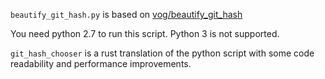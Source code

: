 `beautify_git_hash.py` is based on [vog/beautify_git_hash](https://github.com/vog/beautify_git_hash)

You need python 2.7 to run this script.
Python 3 is not supported.

`git_hash_chooser` is a rust translation of the python script with some code readability and performance improvements.
